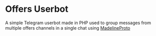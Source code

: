 # Offers Userbot
A simple Telegram userbot made in PHP used to group messages from multiple offers channels in a single chat using [MadelineProto](https://github.com/danog/MadelineProto "MadelineProto")
